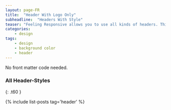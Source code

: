 ```yaml
---
layout: page-FR
title:  "Header With Logo Only"
subheadline:  "Headers With Style"
teaser: "Feeling Responsive allows you to use all kinds of headers. This is the default mode. It shows a header just with your logo on the standard background."
categories:
    - design
tags:
    - design
    - background color
    - header
---
```

No front matter code needed.
<!--more-->

### All Header-Styles 
{: .t60 }

{% include list-posts tag='header' %}